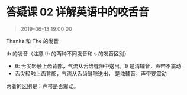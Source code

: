 # 答疑课 02 详解英语中的咬舌音

>2019-06-13 19:00:00

Thanks 和 The 的发音

th 的发音（注意 th 的两种不同发音和 s 的发音区别）
- θ: 舌尖轻触上齿背部，气流从舌齿缝隙中送出，θ 是清辅音，声带不震动
- 舌尖轻触上齿背部，气流从舌齿缝隙送出， 是浊辅音，声带要震动

两者的区别是：声带是否震动。
